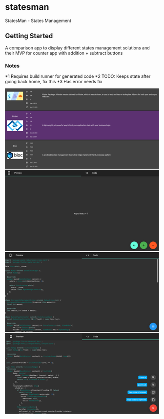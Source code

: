 # statesman

StatesMan - States Management

## Getting Started

A comparison app to display different states management solutions and their MVP for counter app with addition + subtract buttons

### Notes

*1 Requires build runner for generated code
*2 TODO: Keeps state after going back home, fix this
*3 Has error needs fix

![](https://github.com/Agondev/statesman/blob/master/.github/ss1.png)
![](https://github.com/Agondev/statesman/blob/master/.github/ss2.png)
![](https://github.com/Agondev/statesman/blob/master/.github/ss3.png)
![](https://github.com/Agondev/statesman/blob/master/.github/ss4.png)
